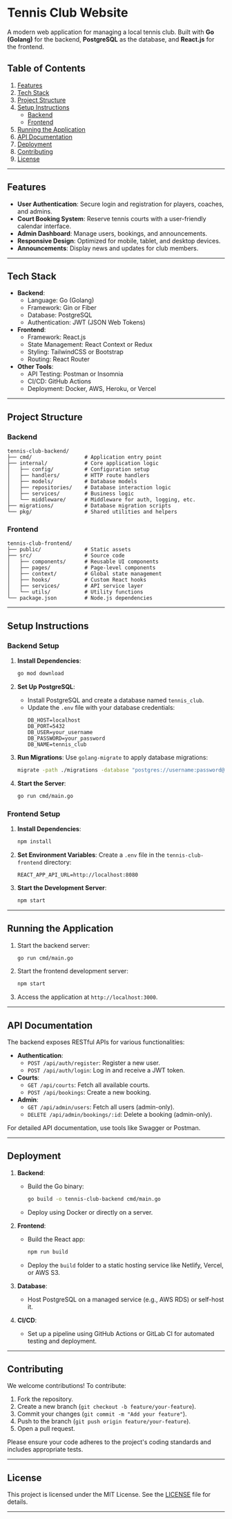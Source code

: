 # Tennis Club Website

A modern web application for managing a local tennis club. Built with **Go (Golang)** for the backend, **PostgreSQL** as the database, and **React.js** for the frontend.

## Table of Contents

1. [Features](#features)
2. [Tech Stack](#tech-stack)
3. [Project Structure](#project-structure)
4. [Setup Instructions](#setup-instructions)
   - [Backend](#backend-setup)
   - [Frontend](#frontend-setup)
5. [Running the Application](#running-the-application)
6. [API Documentation](#api-documentation)
7. [Deployment](#deployment)
8. [Contributing](#contributing)
9. [License](#license)

---

## Features

- **User Authentication**: Secure login and registration for players, coaches, and admins.
- **Court Booking System**: Reserve tennis courts with a user-friendly calendar interface.
- **Admin Dashboard**: Manage users, bookings, and announcements.
- **Responsive Design**: Optimized for mobile, tablet, and desktop devices.
- **Announcements**: Display news and updates for club members.

---

## Tech Stack

- **Backend**:
  - Language: Go (Golang)
  - Framework: Gin or Fiber
  - Database: PostgreSQL
  - Authentication: JWT (JSON Web Tokens)
- **Frontend**:
  - Framework: React.js
  - State Management: React Context or Redux
  - Styling: TailwindCSS or Bootstrap
  - Routing: React Router
- **Other Tools**:
  - API Testing: Postman or Insomnia
  - CI/CD: GitHub Actions
  - Deployment: Docker, AWS, Heroku, or Vercel

---

## Project Structure

### Backend

```
tennis-club-backend/
├── cmd/                 # Application entry point
├── internal/            # Core application logic
│   ├── config/          # Configuration setup
│   ├── handlers/        # HTTP route handlers
│   ├── models/          # Database models
│   ├── repositories/    # Database interaction logic
│   ├── services/        # Business logic
│   └── middleware/      # Middleware for auth, logging, etc.
├── migrations/          # Database migration scripts
└── pkg/                 # Shared utilities and helpers
```

### Frontend

```
tennis-club-frontend/
├── public/              # Static assets
├── src/                 # Source code
│   ├── components/      # Reusable UI components
│   ├── pages/           # Page-level components
│   ├── context/         # Global state management
│   ├── hooks/           # Custom React hooks
│   ├── services/        # API service layer
│   └── utils/           # Utility functions
└── package.json         # Node.js dependencies
```

---

## Setup Instructions

### Backend Setup

1. **Install Dependencies**:
   ```bash
   go mod download
   ```

2. **Set Up PostgreSQL**:
   - Install PostgreSQL and create a database named `tennis_club`.
   - Update the `.env` file with your database credentials:
     ```
     DB_HOST=localhost
     DB_PORT=5432
     DB_USER=your_username
     DB_PASSWORD=your_password
     DB_NAME=tennis_club
     ```

3. **Run Migrations**:
   Use `golang-migrate` to apply database migrations:
   ```bash
   migrate -path ./migrations -database "postgres://username:password@localhost:5432/tennis_club?sslmode=disable" up
   ```

4. **Start the Server**:
   ```bash
   go run cmd/main.go
   ```

### Frontend Setup

1. **Install Dependencies**:
   ```bash
   npm install
   ```

2. **Set Environment Variables**:
   Create a `.env` file in the `tennis-club-frontend` directory:
   ```
   REACT_APP_API_URL=http://localhost:8080
   ```

3. **Start the Development Server**:
   ```bash
   npm start
   ```

---

## Running the Application

1. Start the backend server:
   ```bash
   go run cmd/main.go
   ```

2. Start the frontend development server:
   ```bash
   npm start
   ```

3. Access the application at `http://localhost:3000`.

---

## API Documentation

The backend exposes RESTful APIs for various functionalities:

- **Authentication**:
  - `POST /api/auth/register`: Register a new user.
  - `POST /api/auth/login`: Log in and receive a JWT token.
- **Courts**:
  - `GET /api/courts`: Fetch all available courts.
  - `POST /api/bookings`: Create a new booking.
- **Admin**:
  - `GET /api/admin/users`: Fetch all users (admin-only).
  - `DELETE /api/admin/bookings/:id`: Delete a booking (admin-only).

For detailed API documentation, use tools like Swagger or Postman.

---

## Deployment

1. **Backend**:
   - Build the Go binary:
     ```bash
     go build -o tennis-club-backend cmd/main.go
     ```
   - Deploy using Docker or directly on a server.

2. **Frontend**:
   - Build the React app:
     ```bash
     npm run build
     ```
   - Deploy the `build` folder to a static hosting service like Netlify, Vercel, or AWS S3.

3. **Database**:
   - Host PostgreSQL on a managed service (e.g., AWS RDS) or self-host it.

4. **CI/CD**:
   - Set up a pipeline using GitHub Actions or GitLab CI for automated testing and deployment.

---

## Contributing

We welcome contributions! To contribute:

1. Fork the repository.
2. Create a new branch (`git checkout -b feature/your-feature`).
3. Commit your changes (`git commit -m "Add your feature"`).
4. Push to the branch (`git push origin feature/your-feature`).
5. Open a pull request.

Please ensure your code adheres to the project's coding standards and includes appropriate tests.

---

## License

This project is licensed under the MIT License. See the [LICENSE](LICENSE) file for details.

---
